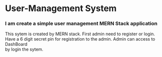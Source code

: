 # User-Management System
### I am create a simple user management MERN Stack application

This sytem is created by MERN stack. First admin need to register or login.   
Have a 6 digit secret pin for registration to the admin. Admin can access to DashBoard   
by login the sytem.

